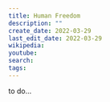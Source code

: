 ```yaml
---
title: Human Freedom
description: ""
create_date: 2022-03-29
last_edit_date: 2022-03-29
wikipedia: 
youtube: 
search: 
tags:
---
```

to do...